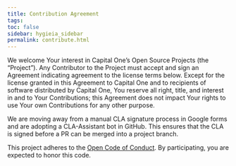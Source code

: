 ```yaml
---
title: Contribution Agreement
tags: 
toc: false
sidebar: hygieia_sidebar
permalink: contribute.html
---
```

We welcome Your interest in Capital One’s Open Source Projects (the “Project”). Any Contributor to the Project must accept and sign an Agreement indicating agreement to the license terms below. Except for the license granted in this Agreement to Capital One and to recipients of software distributed by Capital One, You reserve all right, title, and interest in and to Your Contributions; this Agreement does not impact Your rights to use Your own Contributions for any other purpose.

We are moving away from a manual CLA signature process in Google forms and are adopting a CLA-Assistant bot in GitHub.  This ensures that the CLA is signed before a PR can be merged into a project branch. 

This project adheres to the [Open Code of Conduct][code-of-conduct]. By participating, you are expected to honor this code.

[code-of-conduct]: https://developer.capitalone.com/single/code-of-conduct/

 
